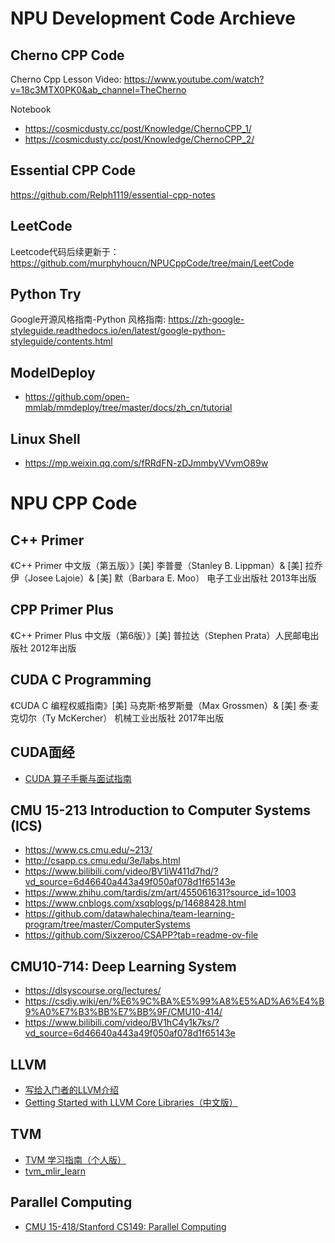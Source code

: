 # NPU Development Code Archieve

## Cherno CPP Code

Cherno Cpp Lesson Video: https://www.youtube.com/watch?v=18c3MTX0PK0&ab_channel=TheCherno

Notebook
- https://cosmicdusty.cc/post/Knowledge/ChernoCPP_1/
- https://cosmicdusty.cc/post/Knowledge/ChernoCPP_2/

## Essential CPP Code
https://github.com/Relph1119/essential-cpp-notes

## LeetCode
Leetcode代码后续更新于：https://github.com/murphyhoucn/NPUCppCode/tree/main/LeetCode

## Python Try
Google开源风格指南-Python 风格指南: https://zh-google-styleguide.readthedocs.io/en/latest/google-python-styleguide/contents.html

## ModelDeploy
- https://github.com/open-mmlab/mmdeploy/tree/master/docs/zh_cn/tutorial

## Linux Shell
- https://mp.weixin.qq.com/s/fRRdFN-zDJmmbyVVvmO89w




# NPU CPP Code

## C++ Primer
《C++ Primer 中文版（第五版）》[美] 李普曼（Stanley B. Lippman）& [美] 拉乔伊（Josee Lajoie）& [美] 默（Barbara E. Moo） 电子工业出版社  2013年出版

## CPP Primer Plus
《C++ Primer Plus 中文版（第6版）》[美] 普拉达（Stephen Prata）人民邮电出版社  2012年出版

## CUDA C Programming
《CUDA C 编程权威指南》[美] 马克斯·格罗斯曼（Max Grossmen）& [美] 泰·麦克切尔（Ty McKercher） 机械工业出版社  2017年出版

## CUDA面经

- [ CUDA 算子手撕与面试指南](https://github.com/Tongkaio/CUDA_Kernel_Samples)

## CMU 15-213 Introduction to Computer Systems (ICS) 
- https://www.cs.cmu.edu/~213/
- http://csapp.cs.cmu.edu/3e/labs.html
- https://www.bilibili.com/video/BV1iW411d7hd/?vd_source=6d46640a443a49f050af078d1f65143e
- https://www.zhihu.com/tardis/zm/art/455061631?source_id=1003
- https://www.cnblogs.com/xsqblogs/p/14688428.html
- https://github.com/datawhalechina/team-learning-program/tree/master/ComputerSystems
- https://github.com/Sixzeroo/CSAPP?tab=readme-ov-file

## CMU10-714: Deep Learning System
- https://dlsyscourse.org/lectures/
- https://csdiy.wiki/en/%E6%9C%BA%E5%99%A8%E5%AD%A6%E4%B9%A0%E7%B3%BB%E7%BB%9F/CMU10-414/
- https://www.bilibili.com/video/BV1hC4y1k7ks/?vd_source=6d46640a443a49f050af078d1f65143e

## LLVM
- [写给入门者的LLVM介绍](https://zhuanlan.zhihu.com/p/472813616)
- [Getting Started with LLVM Core Libraries（中文版）](https://getting-started-with-llvm-core-libraries-zh-cn.readthedocs.io/zh-cn/latest/)

## TVM
- [TVM 学习指南（个人版）](https://zhuanlan.zhihu.com/p/560210215)
- [tvm_mlir_learn](https://github.com/BBuf/tvm_mlir_learn)

## Parallel Computing
- [CMU 15-418/Stanford CS149: Parallel Computing](https://csdiy.wiki/en/%E5%B9%B6%E8%A1%8C%E4%B8%8E%E5%88%86%E5%B8%83%E5%BC%8F%E7%B3%BB%E7%BB%9F/CS149/)
